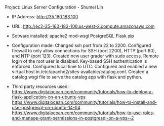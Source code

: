 Project: Linux Server Configuration - Shumei Lin

- IP Address: http://35.160.183.100
- URL: http://ec2-35-160-183-100.us-west-2.compute.amazonaws.com
- Sotware installed:
	apache2
	mod-wsgi
	PostgreSQL
	Flask
	pip

- Configuration made:
	Changed ssh port from 22 to 2200.
	Configured firewall to only allow connections for SSH (port 2200), HTTP (port 80), and NTP (port 123).
	Created new user grader with sudo access.
	Remote login of the root user is disabled.
	Key-based SSH authentication is enforced.
	Configured local time to UTC.
	Configured and enabled a new virtual host in /etc/apache2/sites-available/catalog.conf.
	Created a catalog.wsgi file to serve the catalog app with flask and python.

- Third party resources used:
	https://www.digitalocean.com/community/tutorials/how-to-deploy-a-flask-application-on-an-ubuntu-vps
	https://www.digitalocean.com/community/tutorials/how-to-install-and-use-postgresql-on-ubuntu-14-04
	https://www.digitalocean.com/community/tutorials/how-to-use-roles-and-manage-grant-permissions-in-postgresql-on-a-vps--2
